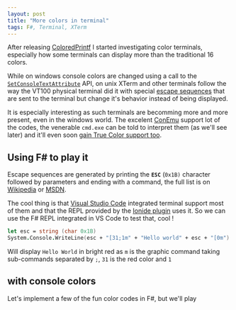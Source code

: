 ```yaml
---
layout: post
title: "More colors in terminal"
tags: F#, Terminal, XTerm
---
```


After releasing [ColoredPrintf][coloredprintf] I started investigating color terminals, especially how some terminals
can display more than the traditional 16 colors.

While on windows console colors are changed using a call to the
[`SetConsoleTextAttribute`][msdn_consoletextattr] API, on unix XTerm and other terminals follow the way the VT100
physical terminal did it with special [escape sequences][wikipedia] that are sent to the terminal but change it's
behavior instead of being displayed.

It is especially interesting as such terminals are becomming more and more present, even in the windows world. The
excelent [ConEmu][conemu] support lot of the codes, the venerable `cmd.exe` can be told to interpret them (as we'll
see later) and it'll even soon [gain True Color support too][windows10truecolor].

Using F# to play it
-------------------

Escape sequences are generated by printing the **`ESC`** (`0x1B)` character followed by parameters and ending with a command,
the full list is on [Wikipedia][wikipedia] or [MSDN][msdn_vt100].

The cool thing is that [Visual Studio Code][vscode] integrated terminal support most of them and that the REPL
provided by the [Ionide plugin][ionide] uses it. So we can use the F# REPL integrated in VS Code to test that,
cool !

```fsharp
let esc = string (char 0x1B)
System.Console.WriteLine(esc + "[31;1m" + "Hello world" + esc + "[0m")
```

Will display `Hello World` in bright red as `m` is the graphic command taking sub-commands separated by `;`, `31` is the red color and `1`

with console colors
------------------------------------

Let's implement a few of the fun color codes in F#,
but we'll play

[ionide]: http://ionide.io/
[vscode]: https://code.visualstudio.com/
[conemu]: https://conemu.github.io/
[coloredprintf]: https://github.com/vbfox/ColoredPrintf
[wikipedia]: https://en.wikipedia.org/wiki/ANSI_escape_code
[msdn_vt100]: https://msdn.microsoft.com/en-us/library/windows/desktop/mt638032(v=vs.85).aspx
[msdn_consoletextattr]: https://msdn.microsoft.com/en-us/library/windows/desktop/ms686047(v=vs.85).aspx
[windows10truecolor]: https://blogs.msdn.microsoft.com/commandline/2016/09/22/24-bit-color-in-the-windows-console/
